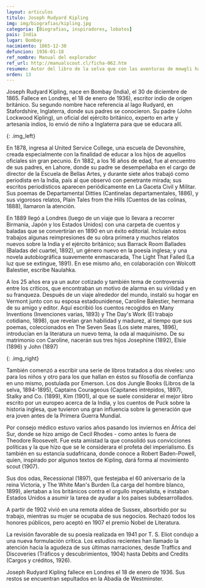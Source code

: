 ```yaml
---
layout: articulos
titulo: Joseph Rudyard Kipling
img: img/biografias/kipling.jpg
categoria: [Biografias, inspiradores, lobatos]
pais: India
lugar: Bombay
nacimiento: 1865-12-30
defuncion: 1936-01-18
ref_nombre: Manual del explorador
ref_url: http://manualscout.cl/ficha-062.htm
resumen: Autor del libro de la selva que con las aventuras de mowgli ha inspirado a muchas generaciones de lobatos.
orden: 13
---
```

Joseph Rudyard Kipling, nace en Bombay (India), el 30 de diciembre de 1865. Fallece en Londres, el 18 de enero de 1936), escritor indio de origen británico. Su segundo nombre hace referencia al lago Rudyard, en Stafordshire, Inglaterra, donde sus padres se conocieron. Su padre (John Lockwood Kipling), un oficial del ejército británico, experto en arte y artesanía indios, lo envió de niño a Inglaterra para que se educara allí.

<amp-img src="{{site.baseurl}}/img/biografias/kipling1.jpg" width="320" height="391" alt="Joseph Rudyard Kipling" layout="fixed"></amp-img>
{: .img_left}

En 1878, ingresa al United Service College, una escuela de Devonshire, creada especialmente con la finalidad de educar a los hijos de aquellos oficiales sin gran pecunio. En 1882, a los 16 años de edad, fue al encuentro de sus padres, en Lahore, donde su padre se desempeñaba en el cargo de director de la Escuela de Bellas Artes, y durante siete años trabajó como periodista en la India, país al que observó con penetrante mirada; sus escritos periodísticos aparecen periódicamente en La Gaceta Civil y Militar. Sus poemas de Departamental Ditties (Cantinelas departamentales, 1886), y sus vigorosos relatos, Plain Tales from the Hills (Cuentos de las colinas, 1888), llamaron la atención.

En 1889 llegó a Londres (luego de un viaje que lo llevara a recorrer Birmania, Japón y los Estados Unidos) con una carpeta de cuentos y baladas que se convertirían en 1890 en un éxito editorial. Incluían estos trabajos algunas reimpresiones de su obra primera y muchos relatos nuevos sobre la India y el ejército británico; sus Barrack Room Ballades (Baladas del cuartel, 1892), un género nuevo en la poesía inglesa; y una novela autobiográfica suavemente enmascarada, The Light That Failed (La luz que se extingue, 1891). En ese mismo año, en colaboración con Wolcott Balestier, escribe Naulahka.

A los 25 años era ya un autor cotizado y también tema de controversia entre los críticos, que encontraban un motivo de alarma en su virilidad y en su franqueza. Después de un viaje alrededor del mundo, instaló su hogar en Vermont junto con su esposa estadounidense, Caroline Balestier, hermana de su amigo y editor. Aquí escribió los cuentos recogidos en Many Inventions (Invenciones varias, 1893) y The Day's Work (El trabajo cotidiano, 1898), que revelan gran habilidad y madurez, al tiempo que sus poemas, coleccionados en The Seven Seas (Los siete mares, 1896), introducían en la literatura un nuevo tema, la oda al maquinismo. De su matrimonio con Caroline, nacerán sus tres hijos Josephine (1892), Elsie (1896) y John (1897)

<amp-img src="{{site.baseurl}}/img/biografias/kipling2.jpg" width="320" height="403" alt="El Libro de la Selva" layout="fixed"></amp-img>
{: .img_right}

También comenzó a escribir una serie de libros tratados a dos niveles: uno para los niños y otro para los que hallan en éstos su filosofía de confianza en uno mismo, postulada por Emerson. Los dos Jungle Books (Libros de la selva, 1894-1895), Captains Courageous (Capitanes intrépidos, 1897), Stalky and Co. (1899), Kim (1901), al que se suele considerar el mejor libro escrito por un europeo acerca de la India, y los cuentos de Puck sobre la historia inglesa, que tuvieron una gran influencia sobre la generación que era joven antes de la Primera Guerra Mundial.

Por consejo médico estuvo varios años pasando los inviernos en África del Sur, donde se hizo amigo de Cecil Rhodes - como antes lo fuera de Theodore Roosevelt. Fue esta amistad la que consolidó sus convicciones políticas y la que hizo que se le considerara el profeta del imperialismo. Es también en su estancia sudafricana, donde conoce a Robert Baden-Powell, quien, inspirado por algunos textos de Kipling, dará forma al movimiento scout (1907).

Sus dos odas, Recessional (1897), que festejaba el 60 aniversario de la reina Victoria, y The White Man's Burden (La carga del hombre blanco, 1899), alertaban a los británicos contra el orgullo imperialista, e instaban Estados Unidos a asumir la tarea de ayudar a los países subdesarrollados.

A partir de 1902 vivió en una remota aldea de Sussex, absorbido por su trabajo, mientras su mujer se ocupaba de sus negocios. Rechazó todos los honores públicos, pero aceptó en 1907 el premio Nobel de Literatura.

La revisión favorable de su poesía realizada en 1941 por T. S. Eliot condujo a una nueva formulación crítica. Los estudios recientes han llamado la atención hacia la agudeza de sus últimas narraciones, desde Traffics and Discoveries (Tráficos y descubrimientos, 1904) hasta Debits and Credits (Cargos y créditos, 1926).

Joseph Rudyard Kipling fallece en Londres el 18 de enero de 1936. Sus restos se encuentran sepultados en la Abadía de Westminster.
